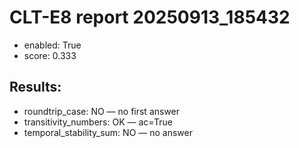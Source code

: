 # CLT-E8 report 20250913_185432
- enabled: True
- score: 0.333
## Results:
- roundtrip_case: NO — no first answer
- transitivity_numbers: OK — ac=True
- temporal_stability_sum: NO — no answer
